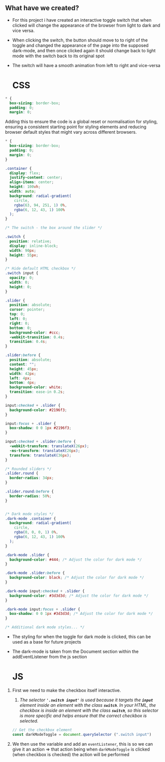 ## What have we created?

- For this project i have created an interactive toggle switch that when clicked will change the appearance of the browser from light to dark and vice versa.
- When clicking the switch, the button should move to to right of the toggle and changed the appearance of the page into the supposed dark-mode, and then once clicked again it should change back to light mode with the switch back to its original spot
- The switch will have a smooth animation from left to right and vice-versa

  # CSS

```css
* {
  box-sizing: border-box;
  padding: 0;
  margin: 0;

```

Adding this to ensure  the code is a global reset or normalisation for styling, ensuring a consistent starting point for styling elements and reducing browser default styles that might vary across different browsers.

```css
* {
  box-sizing: border-box;
  padding: 0;
  margin: 0;
}

.container {
  display: flex;
  justify-content: center;
  align-items: center;
  height: 100vh;
  width: auto;
  background: radial-gradient(
    circle,
    rgba(63, 94, 251, 1) 0%,
    rgba(6, 12, 43, 1) 100%
  );
}

/* The switch - the box around the slider */

.switch {
  position: relative;
  display: inline-block;
  width: 90px;
  height: 55px;
}

/* Hide default HTML checkbox */
.switch input {
  opacity: 0;
  width: 0;
  height: 0;
}

.slider {
  position: absolute;
  cursor: pointer;
  top: 0;
  left: 0;
  right: 0;
  bottom: 0;
  background-color: #ccc;
  -webkit-transition: 0.4s;
  transition: 0.4s;
}

.slider:before {
  position: absolute;
  content: "";
  height: 45px;
  width: 42px;
  left: 4px;
  bottom: 4px;
  background-color: white;
  transition: ease-in 0.2s;
}

input:checked + .slider {
  background-color: #2196f3;
}

input:focus + .slider {
  box-shadow: 0 0 1px #2196f3;
}

input:checked + .slider:before {
  -webkit-transform: translateX(26px);
  -ms-transform: translateX(26px);
  transform: translateX(36px);
}

/* Rounded sliders */
.slider.round {
  border-radius: 34px;
}

.slider.round:before {
  border-radius: 50%;
}
```

```css

/* Dark mode styles */
.dark-mode .container {
  background: radial-gradient(
    circle,
    rgba(0, 0, 0, 1) 0%,
    rgba(6, 12, 43, 1) 100%
  );
}

.dark-mode .slider {
  background-color: #444; /* Adjust the color for dark mode */
}

.dark-mode .slider:before {
  background-color: black; /* Adjust the color for dark mode */
}

.dark-mode input:checked + .slider {
  background-color: #3d3d3d; /* Adjust the color for dark mode */
}

.dark-mode input:focus + .slider {
  box-shadow: 0 0 1px #3d3d3d; /* Adjust the color for dark mode */
}

/* Additional dark mode styles... */
```

- The styling for when the toggle for dark mode is clicked, this can be used as a base for future projects
- The dark-mode is taken from the Document section within the addEventListener from the js section

  # JS

1. First we need to make the checkbox itself interactive.
    1. *The selector **`'.switch input'`** is used because it targets the **`input`** element inside an element with the class **`switch`**. In your HTML, the checkbox is inside an element with the class **`switch`**, so this selector is more specific and helps ensure that the correct checkbox is selected.*
    
    ```jsx
    // Get the checkbox element
    const darkModeToggle = document.querySelector (".switch input")
    ```
    
2. We then use the variable and add an `eventListener`, this is so we can give it an action ⇒ that action being when `darkModeToggle` is clicked (when checkbox is checked) the action will be performed
